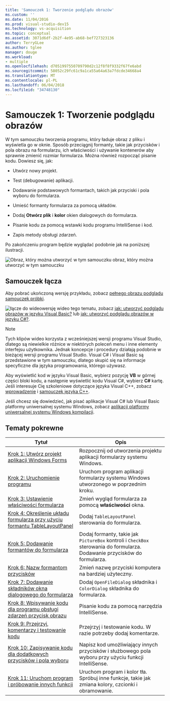 ```yaml
---
title: 'Samouczek 1: Tworzenie podglądu obrazów'
ms.custom: ''
ms.date: 11/04/2016
ms.prod: visual-studio-dev15
ms.technology: vs-acquisition
ms.topic: conceptual
ms.assetid: 3071d6df-2b2f-4e95-ab68-bef727323136
author: TerryGLee
ms.author: tglee
manager: douge
ms.workload:
- multiple
ms.openlocfilehash: d7051997550709790d2c12f8f8f9332f67fe6abd
ms.sourcegitcommit: 58052c29fc61c9a1ca55a64a63a7fdcde34668a4
ms.translationtype: MT
ms.contentlocale: pl-PL
ms.lasthandoff: 06/04/2018
ms.locfileid: "34748130"
---
```

# <a name="tutorial-1-create-a-picture-viewer"></a>Samouczek 1: Tworzenie podglądu obrazów
W tym samouczku tworzenia programu, który ładuje obraz z pliku i wyświetla go w oknie. Sposób przeciągnij formanty, takie jak przycisków i pola obrazu na formularzu, ich właściwości i używanie kontenerów aby sprawnie zmienić rozmiar formularza. Można również rozpocząć pisanie kodu. Dowiesz się, jak:

-   Utwórz nowy projekt.

-   Test (debugowanie) aplikacji.

-   Dodawanie podstawowych formantach, takich jak przyciski i pola wyboru do formularza.

-   Umieść formanty formularza za pomocą układów.

-   Dodaj **Otwórz plik** i **kolor** okien dialogowych do formularza.

-   Pisanie kodu za pomocą wstawki kodu programu IntelliSense i kod.

-   Zapis metody obsługi zdarzeń.

 Po zakończeniu program będzie wyglądać podobnie jak na poniższej ilustracji.

 ![Obraz, który można utworzyć w tym samouczku](../ide/media/express_pictureviewerdone.png) obraz, który można utworzyć w tym samouczku

## <a name="tutorial-links"></a>Samouczek łącza

 Aby pobrać ukończoną wersję przykładu, zobacz [pełnego obrazu podglądu samouczek próbki](http://code.msdn.microsoft.com/Complete-Picture-Viewer-7d91d3a8).

 ![łącze do wideo](../data-tools/media/playvideo.gif)wersję wideo tego tematu, zobacz [jak: utworzyć podglądu obrazów w języku Visual Basic?](http://go.microsoft.com/fwlink/?LinkId=205207) lub [jak: utworzyć podglądu obrazów w języku C#?](http://go.microsoft.com/fwlink/?LinkId=205198).

> [!NOTE]
>  Tych klipów wideo korzysta z wcześniejszej wersji programu Visual Studio, dlatego są niewielkie różnice w niektórych poleceń menu i inne elementy interfejsu użytkownika. Jednak koncepcje i procedury działają podobnie w bieżącej wersji programu Visual Studio. Visual C# i Visual Basic są przedstawione w tym samouczku, dlatego skupić się na informacje specyficzne dla języka programowania, którego używasz.
>
>  Aby wyświetlić kod w języku Visual Basic, wybierz pozycję **VB** w górnej części bloki kodu, a następnie wyświetlić kodu Visual C#, wybierz **C#** kartę. Jeśli interesuje Cię szkoleniowe dotyczące języka Visual C++, zobacz [wprowadzenie](../ide/getting-started-with-cpp-in-visual-studio.md) i [samouczek języka C++](http://www.cplusplus.com/doc/tutorial/).
>
>  Jeśli chcesz się dowiedzieć, jak pisać aplikacje Visual C# lub Visual Basic platformy uniwersalnej systemu Windows, zobacz [aplikacji platformy uniwersalnej systemu Windows kompilacji](https://developer.microsoft.com/windows/apps).

## <a name="related-topics"></a>Tematy pokrewne

|Tytuł|Opis|
|-----------|-----------------|
|[Krok 1: Utwórz projekt aplikacji Windows Forms](../ide/step-1-create-a-windows-forms-application-project.md)|Rozpocznij od utworzenia projektu aplikacji formularzy systemu Windows.|
|[Krok 2: Uruchomienie programu](../ide/step-2-run-your-program.md)|Uruchom program aplikacji formularzy systemu Windows utworzonego w poprzednim kroku.|
|[Krok 3: Ustawienie właściwości formularza](../ide/step-3-set-your-form-properties.md)|Zmień wygląd formularza za pomocą **właściwości** okna.|
|[Krok 4: Określenie układu formularza przy użyciu formantu TableLayoutPanel](../ide/step-4-lay-out-your-form-with-a-tablelayoutpanel-control.md)|Dodaj `TableLayoutPanel` sterowania do formularza.|
|[Krok 5: Dodawanie formantów do formularza](../ide/step-5-add-controls-to-your-form.md)|Dodaj formanty, takie jak `PictureBox` kontroli i `CheckBox` sterowania do formularza. Dodawanie przycisków do formularza.|
|[Krok 6: Nazw formantom przycisków](../ide/step-6-name-your-button-controls.md)|Zmień nazwę przyciski komputera na bardziej użyteczny.|
|[Krok 7: Dodawanie składników okna dialogowego do formularza](../ide/step-7-add-dialog-components-to-your-form.md)|Dodaj `OpenFileDialog` składnika i `ColorDialog` składnika do formularza.|
|[Krok 8: Wpisywanie kodu dla programu obsługi zdarzeń przycisk obrazu](../ide/step-8-write-code-for-the-show-a-picture-button-event-handler.md)|Pisanie kodu za pomocą narzędzia IntelliSense.|
|[Krok 9: Przejrzyj, komentarzy i testowanie kodu](../ide/step-9-review-comment-and-test-your-code.md)|Przejrzyj i testowanie kodu. W razie potrzeby dodaj komentarze.|
|[Krok 10: Zapisywanie kodu dla dodatkowych przycisków i pola wyboru](../ide/step-10-write-code-for-additional-buttons-and-a-check-box.md)|Napisz kod umożliwiający innych przycisków i służbowego pola wyboru przy użyciu funkcji IntelliSense.|
|[Krok 11: Uruchom program i próbowanie innych funkcji](../ide/step-11-run-your-program-and-try-other-features.md)|Uruchom program i kolor tła. Spróbuj inne funkcje, takie jak zmiana kolory, czcionki i obramowanie.|
